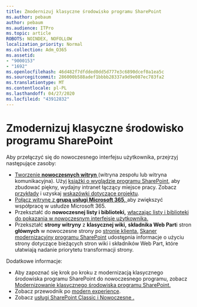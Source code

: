 ```yaml
---
title: Zmodernizuj klasyczne środowisko programu SharePoint
ms.author: pebaum
author: pebaum
ms.audience: ITPro
ms.topic: article
ROBOTS: NOINDEX, NOFOLLOW
localization_priority: Normal
ms.collection: Adm_O365
ms.assetid:
- "9000153"
- "1692"
ms.openlocfilehash: 46d482f7dfdded0dd5d777e3c6890dcef0a1ea5c
ms.sourcegitcommit: 286000b588adef1bbbb28337a9d9e087ec783fa2
ms.translationtype: MT
ms.contentlocale: pl-PL
ms.lasthandoff: 04/27/2020
ms.locfileid: "43912832"
---
```

# <a name="modernize-your-classic-sharepoint-experience"></a>Zmodernizuj klasyczne środowisko programu SharePoint

Aby przełączyć się do nowoczesnego interfejsu użytkownika, przejrzyj następujące zasoby:

- [Tworzenie **nowoczesnych witryn** ](https://support.office.com/article/create-a-team-site-in-sharepoint-ef10c1e7-15f3-42a3-98aa-b5972711777d) (witryna zespołu lub witryna komunikacyjna). Użyj [książki o wyglądzie programu SharePoint,](https://lookbook.microsoft.com/assets/SharePoint_lookbook_2019.pdf) aby zbudować piękny, wydajny intranet łączący miejsce pracy. Zobacz [przykłady](https://lookbook.microsoft.com/) i uzyskaj [wskazówki dotyczące projektu](https://spdesign.azurewebsites.net/).
- [Połącz witrynę z **grupą usługi Microsoft 365,** ](https://docs.microsoft.com/sharepoint/dev/transform/modernize-connect-to-office365-group) aby zwiększyć współpracę w usłudze Microsoft 365.
- Przekształć do **nowoczesnej listy i biblioteki,** [włączając listy i biblioteki do pokazania w nowoczesnym interfejsie użytkownika.](https://docs.microsoft.com/sharepoint/dev/transform/modernize-userinterface-lists-and-libraries)
- Przekształć **strony witryny** z **klasycznej wiki,** **składnika Web Part**i stron **głównych** w nowoczesne strony po [stronie klienta.](https://docs.microsoft.com/sharepoint/dev/transform/modernize-userinterface-site-pages) [Skaner modernizacyjny programu SharePoint](https://docs.microsoft.com/sharepoint/dev/transform/modernize-scanner) udostępnia informacje o użyciu strony dotyczące bieżących stron wiki i składników Web Part, które ułatwiają nadanie priorytetu transformacji strony.

Dodatkowe informacje:

- Aby zapoznać się krok po kroku z modernizacją klasycznego środowiska programu SharePoint do nowoczesnego programu, zobacz [Modernizowanie klasycznego środowiska programu SharePoint.](https://docs.microsoft.com/sharepoint/dev/transform/modernize-classic-sites)
- Zobacz przewodnik po [modern experience](https://docs.microsoft.com/sharepoint/guide-to-sharepoint-modern-experience).
- Zobacz [usługi SharePoint Classic i Nowoczesne .](https://support.office.com/article/sharepoint-classic-and-modern-experiences-5725c103-505d-4a6e-9350-300d3ec7d73f)
